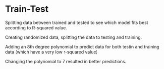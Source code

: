 # Train-Test
Splitting data between trained and tested to see which model fits best according to R-squared value.

Creating randomized data, splitting the data to testing and training. 

Adding an 8th degree polynomial to predict data for both testin and training data (which have a very low r-squared value)

Changing the polynomial to 7 resulted in better predictions. 
